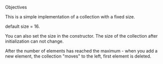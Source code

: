 Objectives

This is a simple implementation of a collection with a fixed size.

default size = 16.

You can also set the size in the constructor.
The size of the collection after initialization can not change.

After the number of elements has reached the maximum -
 when you add a new element, the collection "moves" to the left,
 first element is deleted.
